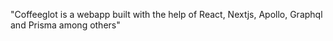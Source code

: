 "Coffeeglot is a webapp built with the help of React, Nextjs, Apollo, Graphql and Prisma among others"
